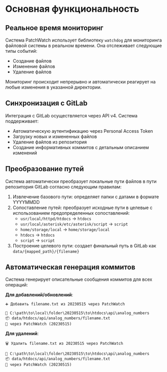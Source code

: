 # Основная функциональность

## Реальное время мониторинг

Система PatchWatch использует библиотеку `watchdog` для мониторинга файловой системы в реальном времени. Она отслеживает следующие типы событий:

- Создание файлов
- Изменение файлов
- Удаление файлов

Мониторинг происходит непрерывно и автоматически реагирует на любые изменения в указанной директории.

## Синхронизация с GitLab

Интеграция с GitLab осуществляется через API v4. Система поддерживает:

- Автоматическую аутентификацию через Personal Access Token
- Загрузку новых и измененных файлов
- Удаление файлов из репозитория
- Создание информативных коммитов с детальным описанием изменений

## Преобразование путей

Система автоматически преобразует локальные пути файлов в пути репозитория GitLab согласно следующим правилам:

1. Извлечение базового пути: определяет папки с датами в формате YYYYMMDD
2. Сопоставление путей: преобразует исходные пути в целевые с использованием предопределенных сопоставлений:
   - `usr/local/httpd/htdocs` → `htdocs`
   - `usr/local/asterisk/etc/asterisk/script` → `script`
   - `home/storage/local` → `home/storage/local`
   - `htdocs` → `htdocs`
   - `script` → `script`
3. Построение целевого пути: создает финальный путь в GitLab как `data/{mapped_path}/{filename}`

## Автоматическая генерация коммитов

Система генерирует описательные сообщения коммитов для всех операций:

**Для добавлений/обновлений**:
```
➕ Добавить filename.txt из 20230515 через PatchWatch

📂 C:\path\to\local\folder\20230515\to\htdocs\api\analog_numbers
📦 data/htdocs/api/analog_numbers/filename.txt
🤖 через PatchWatch (20230515)
```

**Для удалений**:
```
🗑️ Удалить filename.txt из 20230515 через PatchWatch

📂 C:\path\to\local\folder\20230515\to\htdocs\api\analog_numbers
📦 data/htdocs/api/analog_numbers/filename.txt
🤖 через PatchWatch (20230515)
```